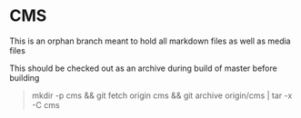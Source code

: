 # CMS

This is an orphan branch meant to hold all markdown files as well as media files

This should be checked out as an archive during build of master before building 

> mkdir -p cms && git fetch origin cms && git archive origin/cms | tar -x -C cms
